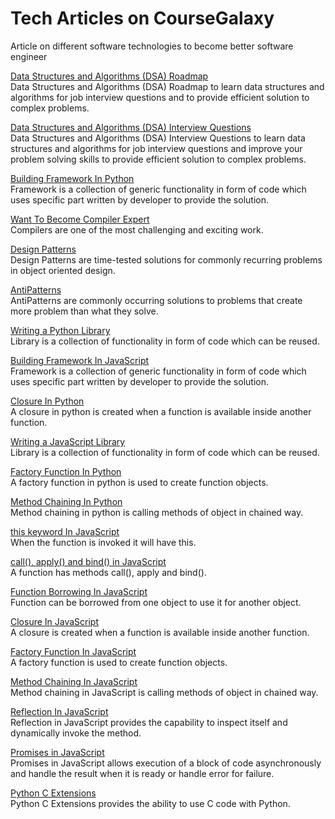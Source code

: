 # Tech Articles on CourseGalaxy
Article on different software technologies to become better software engineer

[Data Structures and Algorithms (DSA) Roadmap](http://coursegalaxy.com/data-structures-algorithms/dsa-roadmap.html)\
Data Structures and Algorithms (DSA) Roadmap to learn data structures and algorithms for job interview questions and to provide efficient solution to complex problems.

[Data Structures and Algorithms (DSA) Interview Questions](http://coursegalaxy.com/data-structures-algorithms/dsa-interview-questions.html)\
Data Structures and Algorithms (DSA) Interview Questions to learn data structures and algorithms for job interview questions and improve your problem solving skills to provide efficient solution to complex problems.

[Building Framework In Python](http://coursegalaxy.com/python/framework.html)\
Framework is a collection of generic functionality in form of code which uses specific part written by developer to provide the solution.

[Want To Become Compiler Expert](http://coursegalaxy.com/compilers/learn-design.html)\
Compilers are one of the most challenging and exciting work.

[Design Patterns](http://coursegalaxy.com/design-patterns.html)\
Design Patterns are time-tested solutions for commonly recurring problems in object oriented design.

[AntiPatterns](http://coursegalaxy.com/antipatterns.html)\
AntiPatterns are commonly occurring solutions to problems that create more problem than what they solve.

[Writing a Python Library](http://coursegalaxy.com/python/writing-library.html)\
Library is a collection of functionality in form of code which can be reused.

[Building Framework In JavaScript](http://coursegalaxy.com/javascript/building-framework.html)\
Framework is a collection of generic functionality in form of code which uses specific part written by developer to provide the solution.

[Closure In Python](http://coursegalaxy.com/python/closure.html)\
A closure in python is created when a function is available inside another function.

[Writing a JavaScript Library](http://coursegalaxy.com/javascript/writing-library.html)\
Library is a collection of functionality in form of code which can be reused.

[Factory Function In Python](http://coursegalaxy.com/python/factory-function.html)\
A factory function in python is used to create function objects.

[Method Chaining In Python](http://coursegalaxy.com/python/method-chaining.html)\
Method chaining in python is calling methods of object in chained way.

[this keyword In JavaScript](http://coursegalaxy.com/javascript/this-keyword.html)\
When the function is invoked it will have this.

[call(), apply() and bind() in JavaScript](http://coursegalaxy.com/javascript/call-apply-bind.html)\
A function has methods call(), apply and bind().

[Function Borrowing In JavaScript](http://coursegalaxy.com/javascript/function-borrowing.html)\
Function can be borrowed from one object to use it for another object.

[Closure In JavaScript](http://coursegalaxy.com/javascript/closure.html)\
A closure is created when a function is available inside another function.

[Factory Function In JavaScript](http://coursegalaxy.com/javascript/factory-function.html)\
A factory function is used to create function objects.

[Method Chaining In JavaScript](http://coursegalaxy.com/javascript/method-chaining.html)\
Method chaining in JavaScript is calling methods of object in chained way.

[Reflection In JavaScript](http://coursegalaxy.com/javascript/reflection.html)\
Reflection in JavaScript provides the capability to inspect itself and dynamically invoke the method.

[Promises in JavaScript](http://coursegalaxy.com/javascript/promises.html)\
Promises in JavaScript allows execution of a block of code asynchronously and handle the result when it is ready or handle error for failure.

[Python C Extensions](http://coursegalaxy.com/python/c-extensions.html)\
Python C Extensions provides the ability to use C code with Python.

